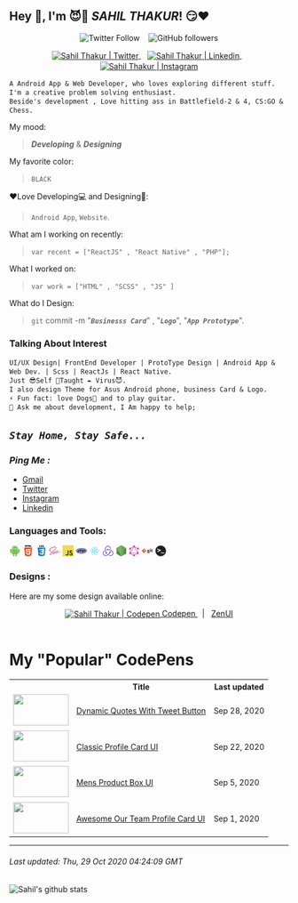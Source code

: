 <!-- Font Awesome Icons-->
<link rel="stylesheet" href="https://use.fontawesome.com/releases/v5.13.1/css/all.css">

## Hey 👋, I'm 😈👑 ***SAHIL THAKUR***! 😏❤
<div align="center" width="100%">
<img alt="Twitter Follow" src="https://img.shields.io/twitter/follow/devil_2708?color=%235a68d4&label=Follow&logo=twitter&logoColor=cyan&style=for-the-badge">
&nbsp;&nbsp;
<img alt="GitHub followers" src="https://img.shields.io/github/followers/DevilStudio27?label=Follow&logo=github&logoColor=cyan&style=for-the-badge">
</div>

>

<div align="center" width="100%">
<a href="https://twitter.com/devil_2708">
  <img align="center" alt="Sahil Thakur | Twitter" width="22px" src="https://cdn.jsdelivr.net/npm/simple-icons@v3/icons/twitter.svg" />
</a>
&nbsp;&nbsp;
<a href="https://www.linkedin.com/in/sahil-thakur-9977a116a/">
  <img align="center" alt="Sahil Thakur | Linkedin" width="22px" src="https://cdn.jsdelivr.net/npm/simple-icons@v3/icons/linkedin.svg" />
</a>
&nbsp;&nbsp;
<a href="https://www.instagram.com/_.devil_official._/">
  <img align="center" alt="Sahil Thakur | Instagram" width="22px" src="https://cdn.jsdelivr.net/npm/simple-icons@v3/icons/instagram.svg" />
</a>

</div>
 
>
    A Android App & Web Developer, who loves exploring different stuff.
    I'm a creative problem solving enthusiast.
    Beside's development , Love hitting ass in Battlefield-2 & 4, CS:GO & Chess.

My mood:
>_**Developing**_  &  _**Designing**_

My favorite color:
>`BLACK`

❤Love Developing💻 and Designing🎨:
>`Android App`, `Website`.

What am I working on recently:
>`var recent = ["ReactJS" , "React Native" , "PHP"];`

What I worked on:
>`var work = ["HTML" , "SCSS" , "JS" ]`

What do I Design:
>`git` commit -m "***`Businesss Card`***" , "***`Logo`***", "***`App Prototype`***".

### Talking About Interest

    UI/UX Design| FrontEnd Developer | ProtoType Design | Android App & Web Dev. | Scss | ReactJs | React Native.
    Just 😎Self 📖Taught ✒ Virus😈.
    I also design Theme for Asus Android phone, business Card & Logo.
    ⚡ Fun fact: love Dogs🐶 and to play guitar.
    💬 Ask me about development, I Am happy to help;


##  ***`Stay Home, Stay Safe...`***

### *Ping Me :*
- [Gmail](sahilthakur376@gmail.com)
- [Twitter](https://twitter.com/devil_2708)
- [Instagram](https://www.instagram.com/_.devil_official._/)
- [Linkedin](https://www.linkedin.com/in/sahil-thakur-9977a116a/)
### Languages and Tools:

<code><img height="20" src="https://raw.githubusercontent.com/github/explore/80688e429a7d4ef2fca1e82350fe8e3517d3494d/topics/android/android.png"></code>
<code><img height="20" src="https://raw.githubusercontent.com/github/explore/80688e429a7d4ef2fca1e82350fe8e3517d3494d/topics/html/html.png"></code>
<code><img height="20" src="https://raw.githubusercontent.com/github/explore/80688e429a7d4ef2fca1e82350fe8e3517d3494d/topics/css/css.png"></code>
<code><img height="20" src="https://raw.githubusercontent.com/github/explore/80688e429a7d4ef2fca1e82350fe8e3517d3494d/topics/sass/sass.png"></code>
<code><img height="20" src="https://raw.githubusercontent.com/github/explore/80688e429a7d4ef2fca1e82350fe8e3517d3494d/topics/javascript/javascript.png"></code>
<code><img height="20" src="https://raw.githubusercontent.com/github/explore/80688e429a7d4ef2fca1e82350fe8e3517d3494d/topics/php/php.png"></code>
<code><img height="20" src="https://raw.githubusercontent.com/github/explore/80688e429a7d4ef2fca1e82350fe8e3517d3494d/topics/react/react.png"></code>
<code><img height="20" src="https://raw.githubusercontent.com/github/explore/80688e429a7d4ef2fca1e82350fe8e3517d3494d/topics/redux/redux.png"></code>
<code><img height="20" src="https://raw.githubusercontent.com/github/explore/80688e429a7d4ef2fca1e82350fe8e3517d3494d/topics/nodejs/nodejs.png"></code>
<code><img height="20" src="https://raw.githubusercontent.com/github/explore/80688e429a7d4ef2fca1e82350fe8e3517d3494d/topics/graphql/graphql.png"></code>
<code><img height="20" src="https://raw.githubusercontent.com/github/explore/80688e429a7d4ef2fca1e82350fe8e3517d3494d/topics/git/git.png"></code>
<code><img height="20" src="https://raw.githubusercontent.com/github/explore/80688e429a7d4ef2fca1e82350fe8e3517d3494d/topics/terminal/terminal.png"></code>

### Designs :

  Here are my some design available online:

<div align="center" width="50%">
<a href="https://codepen.io/devilstudio27">
  <img align="center" alt="Sahil Thakur | Codepen" width="22px" src="https://cdn.jsdelivr.net/npm/simple-icons@v3/icons/codepen.svg" /> Codepen
</a>
&nbsp&nbsp|&nbsp&nbsp
<a href="https://designer.zenui.com/Designer/Designer">ZenUI</a>
</div>
<br>

# My "Popular" CodePens

<table>
	<tr>
		<th></th>
		<th>Title</th>
		<th>Last updated</th>
	</tr>
	<tr>
		<td><a href="https://codepen.io/devilstudio27/pen/PoNgqaw" rel="nofollow"><img src="https://assets.codepen.io/64018/internal/screenshots/pens/PoNgqaw.default.png?width=100&height=56.25&quality=80" width="100" height="56.25"></a></td>
		<td><a href="https://codepen.io/devilstudio27/pen/PoNgqaw" rel="nofollow">Dynamic Quotes With Tweet Button</a></td>
		<td>Sep 28, 2020</td>
	</tr>
	<tr>
		<td><a href="https://codepen.io/devilstudio27/pen/MWyzGzr" rel="nofollow"><img src="https://assets.codepen.io/64018/internal/screenshots/pens/MWyzGzr.default.png?width=100&height=56.25&quality=80" width="100" height="56.25"></a></td>
		<td><a href="https://codepen.io/devilstudio27/pen/MWyzGzr" rel="nofollow">Classic Profile Card UI</a></td>
		<td>Sep 22, 2020</td>
	</tr>
	<tr>
		<td><a href="https://codepen.io/devilstudio27/pen/eYZyOPX" rel="nofollow"><img src="https://assets.codepen.io/64018/internal/screenshots/pens/eYZyOPX.default.png?width=100&height=56.25&quality=80" width="100" height="56.25"></a></td>
		<td><a href="https://codepen.io/devilstudio27/pen/eYZyOPX" rel="nofollow">Mens Product Box UI</a></td>
		<td>Sep 5, 2020</td>
	</tr>
	<tr>
		<td><a href="https://codepen.io/devilstudio27/pen/BaKdMoJ" rel="nofollow"><img src="https://assets.codepen.io/64018/internal/screenshots/pens/BaKdMoJ.default.png?width=100&height=56.25&quality=80" width="100" height="56.25"></a></td>
		<td><a href="https://codepen.io/devilstudio27/pen/BaKdMoJ" rel="nofollow">Awesome Our Team Profile Card UI</a></td>
		<td>Sep 1, 2020</td>
	</tr>
</table>

---

###### Last updated: Thu, 29 Oct 2020 04:24:09 GMT



![Sahil's github stats](https://github-readme-stats.vercel.app/api?username=devilstudio27&show_icons=true&hide_border=true&theme=cobalt)
